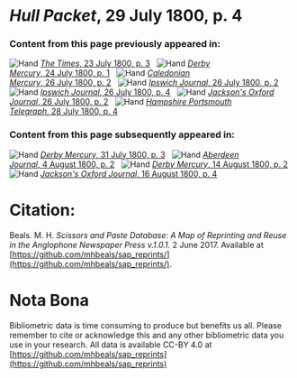 # *Hull Packet*, 29 July 1800, p. 4  
  
### Content from this page previously appeared in:  
![Hand](http://scissorsandpaste.net/wp-content/uploads/2017/06/smallhandpointer.png) [*The Times*, 23 July 1800, p. 3](https://mhbeals.github.io/sap_html/The-Times/The-Times-23-July-1800-p-3)  
![Hand](http://scissorsandpaste.net/wp-content/uploads/2017/06/smallhandpointer.png) [*Derby Mercury*, 24 July 1800, p. 1](https://mhbeals.github.io/sap_html/Derby-Mercury/Derby-Mercury-24-July-1800-p-1)  
![Hand](http://scissorsandpaste.net/wp-content/uploads/2017/06/smallhandpointer.png) [*Caledonian Mercury*, 26 July 1800, p. 2](https://mhbeals.github.io/sap_html/Caledonian-Mercury/Caledonian-Mercury-26-July-1800-p-2)  
![Hand](http://scissorsandpaste.net/wp-content/uploads/2017/06/smallhandpointer.png) [*Ipswich Journal*, 26 July 1800, p. 2](https://mhbeals.github.io/sap_html/Ipswich-Journal/Ipswich-Journal-26-July-1800-p-2)  
![Hand](http://scissorsandpaste.net/wp-content/uploads/2017/06/smallhandpointer.png) [*Ipswich Journal*, 26 July 1800, p. 4](https://mhbeals.github.io/sap_html/Ipswich-Journal/Ipswich-Journal-26-July-1800-p-4)  
![Hand](http://scissorsandpaste.net/wp-content/uploads/2017/06/smallhandpointer.png) [*Jackson's Oxford Journal*, 26 July 1800, p. 2](https://mhbeals.github.io/sap_html/Jackson's-Oxford-Journal/Jackson's-Oxford-Journal-26-July-1800-p-2)  
![Hand](http://scissorsandpaste.net/wp-content/uploads/2017/06/smallhandpointer.png) [*Hampshire Portsmouth Telegraph*, 28 July 1800, p. 4](https://mhbeals.github.io/sap_html/Hampshire-Portsmouth-Telegraph/Hampshire-Portsmouth-Telegraph-28-July-1800-p-4)  
  
### Content from this page subsequently appeared in:  
![Hand](http://scissorsandpaste.net/wp-content/uploads/2017/06/smallhandpointer.png) [*Derby Mercury*, 31 July 1800, p. 3](https://mhbeals.github.io/sap_html/Derby-Mercury/Derby-Mercury-31-July-1800-p-3)  
![Hand](http://scissorsandpaste.net/wp-content/uploads/2017/06/smallhandpointer.png) [*Aberdeen Journal*, 4 August 1800, p. 2](https://mhbeals.github.io/sap_html/Aberdeen-Journal/Aberdeen-Journal-4-August-1800-p-2)  
![Hand](http://scissorsandpaste.net/wp-content/uploads/2017/06/smallhandpointer.png) [*Derby Mercury*, 14 August 1800, p. 2](https://mhbeals.github.io/sap_html/Derby-Mercury/Derby-Mercury-14-August-1800-p-2)  
![Hand](http://scissorsandpaste.net/wp-content/uploads/2017/06/smallhandpointer.png) [*Jackson's Oxford Journal*, 16 August 1800, p. 4](https://mhbeals.github.io/sap_html/Jackson's-Oxford-Journal/Jackson's-Oxford-Journal-16-August-1800-p-4)  


# Citation: 

Beals. M. H. *Scissors and Paste Database: A Map of Reprinting and Reuse in the Anglophone Newspaper Press v.1.0.1.* 2 June 2017. Available at [https://github.com/mhbeals/sap_reprints/](https://github.com/mhbeals/sap_reprints/). 

# Nota Bona

Bibliometric data is time consuming to produce but benefits us all. Please remember to cite or acknowledge this and any other bibliometric data you use in your research. All data is available CC-BY 4.0 at [https://github.com/mhbeals/sap_reprints](https://github.com/mhbeals/sap_reprints)